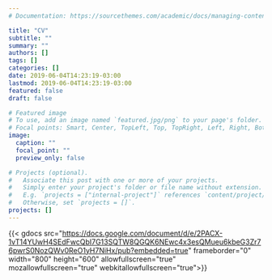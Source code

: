 ```yaml
---
# Documentation: https://sourcethemes.com/academic/docs/managing-content/

title: "CV"
subtitle: ""
summary: ""
authors: []
tags: []
categories: []
date: 2019-06-04T14:23:19-03:00
lastmod: 2019-06-04T14:23:19-03:00
featured: false
draft: false

# Featured image
# To use, add an image named `featured.jpg/png` to your page's folder.
# Focal points: Smart, Center, TopLeft, Top, TopRight, Left, Right, BottomLeft, Bottom, BottomRight.
image:
  caption: ""
  focal_point: ""
  preview_only: false

# Projects (optional).
#   Associate this post with one or more of your projects.
#   Simply enter your project's folder or file name without extension.
#   E.g. `projects = ["internal-project"]` references `content/project/deep-learning/index.md`.
#   Otherwise, set `projects = []`.
projects: []
---
```


{{< gdocs src="https://docs.google.com/document/d/e/2PACX-1vT14YUwH4SEdFwcQbI7G13SQTW8QGQK6NEwc4x3esQMueu6kbeG3Zr76pwrS0NozQWv0ReO1yH7NiHx/pub?embedded=true" frameborder="0" width="800" height="600" allowfullscreen="true" mozallowfullscreen="true" webkitallowfullscreen="true">}}

